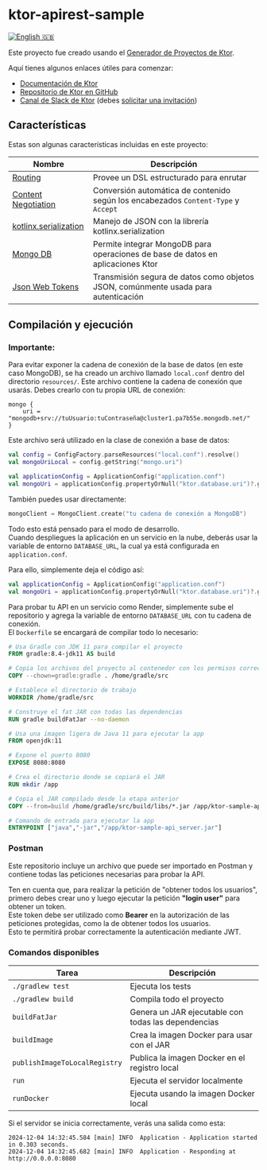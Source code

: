 # ktor-apirest-sample
[![English 🇬🇧](https://img.shields.io/badge/-Read%20in%20English-blue?style=for-the-badge)](README.md)

Este proyecto fue creado usando el [Generador de Proyectos de Ktor](https://start.ktor.io).

Aquí tienes algunos enlaces útiles para comenzar:

- [Documentación de Ktor](https://ktor.io/docs/home.html)
- [Repositorio de Ktor en GitHub](https://github.com/ktorio/ktor)
- [Canal de Slack de Ktor](https://app.slack.com/client/T09229ZC6/C0A974TJ9) (debes [solicitar una invitación](https://surveys.jetbrains.com/s3/kotlin-slack-sign-up))

## Características

Estas son algunas características incluidas en este proyecto:

| Nombre                                                                   | Descripción                                                                                  |
|--------------------------------------------------------------------------|----------------------------------------------------------------------------------------------|
| [Routing](https://start.ktor.io/p/routing)                               | Provee un DSL estructurado para enrutar                                                     |
| [Content Negotiation](https://start.ktor.io/p/content-negotiation)       | Conversión automática de contenido según los encabezados `Content-Type` y `Accept`           |
| [kotlinx.serialization](https://start.ktor.io/p/kotlinx-serialization)   | Manejo de JSON con la librería kotlinx.serialization                                         |
| [Mongo DB](https://www.mongodb.com/developer/languages/kotlin/mastering-kotlin-creating-api-ktor-mongodb-atlas/) | Permite integrar MongoDB para operaciones de base de datos en aplicaciones Ktor             |
| [Json Web Tokens](https://www.jwt.io/)                                   | Transmisión segura de datos como objetos JSON, comúnmente usada para autenticación           |

## Compilación y ejecución

### Importante:
Para evitar exponer la cadena de conexión de la base de datos (en este caso MongoDB), se ha creado un archivo llamado `local.conf` dentro del directorio `resources/`. Este archivo contiene la cadena de conexión que usarás. Debes crearlo con tu propia URL de conexión:

```hocon
mongo {
    uri = "mongodb+srv://tuUsuario:tuContraseña@cluster1.pa7b55e.mongodb.net/"
}
```

Este archivo será utilizado en la clase de conexión a base de datos:

```kotlin
val config = ConfigFactory.parseResources("local.conf").resolve()
val mongoUriLocal = config.getString("mongo.uri")

val applicationConfig = ApplicationConfig("application.conf")
val mongoUri = applicationConfig.propertyOrNull("ktor.database.uri")?.getString() ?: mongoUriLocal
```

También puedes usar directamente:

```kotlin
mongoClient = MongoClient.create("tu cadena de conexión a MongoDB")
```

Todo esto está pensado para el modo de desarrollo.  
Cuando despliegues la aplicación en un servicio en la nube, deberás usar la variable de entorno `DATABASE_URL`, la cual ya está configurada en `application.conf`.

Para ello, simplemente deja el código así:

```kotlin
val applicationConfig = ApplicationConfig("application.conf")
val mongoUri = applicationConfig.propertyOrNull("ktor.database.uri")?.getString()!!
```

Para probar tu API en un servicio como Render, simplemente sube el repositorio y agrega la variable de entorno `DATABASE_URL` con tu cadena de conexión.  
El `Dockerfile` se encargará de compilar todo lo necesario:


```dockerfile
# Usa Gradle con JDK 11 para compilar el proyecto
FROM gradle:8.4-jdk11 AS build

# Copia los archivos del proyecto al contenedor con los permisos correctos
COPY --chown=gradle:gradle . /home/gradle/src

# Establece el directorio de trabajo
WORKDIR /home/gradle/src

# Construye el fat JAR con todas las dependencias
RUN gradle buildFatJar --no-daemon

# Usa una imagen ligera de Java 11 para ejecutar la app
FROM openjdk:11

# Expone el puerto 8080
EXPOSE 8080:8080

# Crea el directorio donde se copiará el JAR
RUN mkdir /app

# Copia el JAR compilado desde la etapa anterior
COPY --from=build /home/gradle/src/build/libs/*.jar /app/ktor-sample-api_server.jar

# Comando de entrada para ejecutar la app
ENTRYPOINT ["java","-jar","/app/ktor-sample-api_server.jar"]
```

### Postman
Este repositorio incluye un archivo que puede ser importado en Postman y contiene todas las peticiones necesarias para probar la API.

Ten en cuenta que, para realizar la petición de "obtener todos los usuarios", primero debes crear uno y luego ejecutar la petición **"login user"** para obtener un token.  
Este token debe ser utilizado como **Bearer** en la autorización de las peticiones protegidas, como la de obtener todos los usuarios.  
Esto te permitirá probar correctamente la autenticación mediante JWT.

### Comandos disponibles

| Tarea                           | Descripción                                                                 |
|--------------------------------|-----------------------------------------------------------------------------|
| `./gradlew test`               | Ejecuta los tests                                                           |
| `./gradlew build`              | Compila todo el proyecto                                                    |
| `buildFatJar`                  | Genera un JAR ejecutable con todas las dependencias                         |
| `buildImage`                   | Crea la imagen Docker para usar con el JAR                                  |
| `publishImageToLocalRegistry` | Publica la imagen Docker en el registro local                               |
| `run`                          | Ejecuta el servidor localmente                                              |
| `runDocker`                    | Ejecuta usando la imagen Docker local                                       |

Si el servidor se inicia correctamente, verás una salida como esta:

```
2024-12-04 14:32:45.584 [main] INFO  Application - Application started in 0.303 seconds.
2024-12-04 14:32:45.682 [main] INFO  Application - Responding at http://0.0.0.0:8080
```
